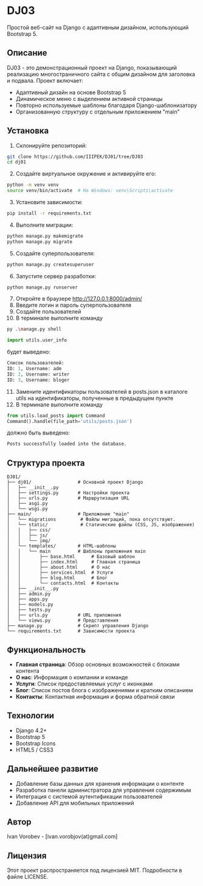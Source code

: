 # DJ03

Простой веб-сайт на Django с адаптивным дизайном, использующий Bootstrap 5.

## Описание

DJ03 - это демонстрационный проект на Django, показывающий реализацию многостраничного сайта с общим дизайном для заголовка и подвала. Проект включает:
- Адаптивный дизайн на основе Bootstrap 5
- Динамическое меню с выделением активной страницы
- Повторно используемые шаблоны благодаря Django-шаблонизатору
- Организованную структуру с отдельным приложением "main"

## Установка

1. Склонируйте репозиторий:
```bash
git clone https://github.com/IIIPEK/DJ01/tree/DJ03
cd dj01
```

2. Создайте виртуальное окружение и активируйте его:
```bash
python -m venv venv
source venv/bin/activate  # На Windows: venv\Scripts\activate
```

3. Установите зависимости:
```bash
pip install -r requirements.txt
```

4. Выполните миграции:
```bash
python manage.py makemigrate
python manage.py migrate
```
5. Создайте суперпользователя:
```bash
python manage.py createsuperuser
```

6. Запустите сервер разработки:
```bash
python manage.py runserver
```
7. Откройте в браузере http://127.0.0.1:8000/admin/
8. Введите логин и пароль суперпользователя
9. Создайте пользователей
10. В терминале выполните команду 
```bash
py .\manage.py shell
```
```python
import utils.user_info 
```
будет выведено:
```python
Список пользователей:
ID: 1, Username: adm
ID: 2, Username: writer
ID: 3, Username: bloger
```
11. Замените идентификаторы пользователей в posts.json в каталоге utils на идентификаторы, полученные в предыдущем пункте
12. В терминале выполните команду 
```python
from utils.load_posts import Command
Command().handle(file_path='utils/posts.json')
```
должно быть выведено:
```python
Posts successfully loaded into the database.
```

## Структура проекта

```
DJ01/
├── dj01/                 # Основной проект Django
│   ├── __init__.py
│   ├── settings.py       # Настройки проекта
│   ├── urls.py           # Маршрутизация URL
│   ├── asgi.py
│   └── wsgi.py
├── main/                 # Приложение "main"
│   └── migrations         # Файлы миграций, пока отсутствуют.
│   └── static/            # Статические файлы (CSS, JS, изображения)
│   │   ├── css/
│   │   ├── js/
│   │   └── img/
│   └── templates/        # HTML-шаблоны
│   │   └── main          # Шаблоны приложения main
│   │       ├── base.html      # Базовый шаблон
│   │       ├── index.html     # Главная страница
│   │       ├── about.html     # О нас
│   │       ├── services.html  # Услуги 
│   │       ├── blog.html      # Блог
│   │       └── contacts.html  # Контакты
│   ├── __init__.py
│   ├── admin.py
│   ├── apps.py
│   ├── models.py
│   ├── tests.py
│   ├── urls.py           # URL приложения
│   └── views.py          # Представления
├── manage.py             # Скрипт управления Django
└── requirements.txt      # Зависимости проекта
```

## Функциональность

- **Главная страница**: Обзор основных возможностей с блоками контента
- **О нас**: Информация о компании и команде
- **Услуги**: Список предоставляемых услуг с иконками
- **Блог**: Список постов блога с изображениями и кратким описанием
- **Контакты**: Контактная информация и форма обратной связи

## Технологии

- Django 4.2+
- Bootstrap 5
- Bootstrap Icons
- HTML5 / CSS3

## Дальнейшее развитие

- Добавление базы данных для хранения информации о контенте
- Разработка панели администратора для управления содержимым
- Интеграция с системой аутентификации пользователей
- Добавление API для мобильных приложений

## Автор

Ivan Vorobev - [ivan.vorobjov(at)gmail.com]

## Лицензия

Этот проект распространяется под лицензией MIT. Подробности в файле LICENSE.
